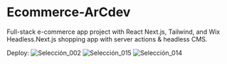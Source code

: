 # Ecommerce-ArCdev

Full-stack e-commerce app project with React Next.js, Tailwind, and Wix Headless.Next.js shopping app with server actions & headless CMS.

Deploy: 
![Selección_002](https://github.com/Alek30k/E-Commerce-ArCdev/assets/101005998/6752a243-a858-459b-979b-0324967dc305)
![Selección_015](https://github.com/Alek30k/E-Commerce-ArCdev/assets/101005998/d5d892bb-f538-4fd8-a459-69f58a5c7eaf)
![Selección_014](https://github.com/Alek30k/E-Commerce-ArCdev/assets/101005998/976f7c33-623c-4cd4-83de-a7608e1596d2)
